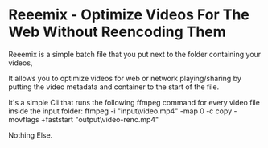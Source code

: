 
# Reeemix - Optimize Videos For The Web Without Reencoding Them

Reeemix is a simple batch file that you put next to the folder containing your videos, 

It allows you to optimize videos for web or network playing/sharing by putting the video metadata and container to the start of the file.

It's a simple Cli that runs the following ffmpeg command for every video file inside the input folder: 
ffmpeg -i "input\video.mp4" -map 0 -c copy -movflags +faststart "output\video-renc.mp4"

Nothing Else. 